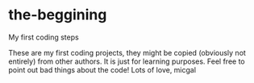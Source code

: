 # the-beggining
My first coding steps

These are my first coding projects, they might be copied (obviously not entirely) from other authors.
It is just for learning purposes. 
Feel free to point out bad things about the code! 
Lots of love, micgal
